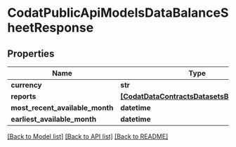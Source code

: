 # CodatPublicApiModelsDataBalanceSheetResponse


## Properties
Name | Type | Description | Notes
------------ | ------------- | ------------- | -------------
**currency** | **str** |  | 
**reports** | [**[CodatDataContractsDatasetsBalanceSheet]**](CodatDataContractsDatasetsBalanceSheet.md) |  | 
**most_recent_available_month** | **datetime** |  | 
**earliest_available_month** | **datetime** |  | 

[[Back to Model list]](../README.md#documentation-for-models) [[Back to API list]](../README.md#documentation-for-api-endpoints) [[Back to README]](../README.md)


